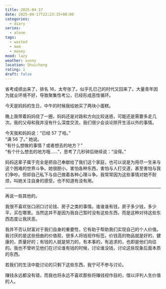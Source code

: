 ```yaml
---
title: 2025-04-17
date: 2025-04-17T22:23:15+08:00
categories:
  - diary
series:
  - alone
tags:
  - wasted
  - mom
  - money
mood: lazy
weather: sunny
location: Shuicheng
rating: 1
draft: false
---
```

省考成绩出来了，排名 16，太夸张了。似乎孔已己的时代又回来了。大量青年因为就业环境不好，导致聚集性考公，已经形成恶性循环。

今天是妈妈的生日，中午的时候我给她买了两块小蛋糕。

晚上我带着妈妈绕了一圈，妈妈还是对路和方向比较迷惑，可能还是需要多走几次。我的父母和我并没有什么深度交流，我们很少会谈论除开生活以外的事情。

今天我和妈妈说：“已经 57 了哈。”   
“满 56 了。” 她说。  
“有什么想做的事情？或者想去的地方？”   
“有个什么想去的地方哦……”，思考了几秒钟后继续说：“没得。”

妈妈这辈子属于完全是把自己奉献给了我们这个家庭，也可以说是为用尽一生来与这个困难的世界斗争。她很胆小，害怕各种东西，害怕与人打交道，甚至害怕与我们争吵。但却自己私下与自己做着各种心理斗争。我常常因为这些事情对她不耐烦，叫她关注自身的感受。也不知道有没有用。

-------

再说一些其他的。

我很不喜欢张口闭口讨论钱、房子之类的事情。谁谁谁有钱，房子多少钱，多少平，买在哪里。当然这并不是因为我自己暂时没有这些东西，而是这种对待这些东西态度让我厌恶。

我并不否认财富对于我们自身的重要性，它有助于帮助我们实现自己的个人价值。我讨厌的是这些扭曲的价值观，很多人将钱视作标签。价钱高的物品就是好的，健康的，质量好的；有钱的人就是努力的，有本事的，有追求的，也即是他们向往的。我也不曾听见他们在讨论谁有钱的时候，讨论谁没钱，讨论这些现象后面本质的东西。

若我们的生活中能讨论的只剩下这些东西，我宁可不参与讨论。

赚钱永远都没有错，而我也将永远不喜欢那些将赚钱视作目的，借以评判人生价值的人。
